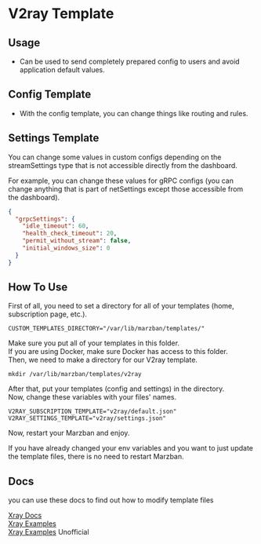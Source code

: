 # V2ray Template

## Usage
- Can be used to send completely prepared config to users and avoid application default values.

## Config Template
- With the config template, you can change things like routing and rules.

## Settings Template
You can change some values in custom configs depending on the streamSettings type that is not accessible directly from the dashboard.

For example, you can change these values for gRPC configs (you can change anything that is part of netSettings except those accessible from the dashboard).
```json
{
  "grpcSettings": {
    "idle_timeout": 60,
    "health_check_timeout": 20,
    "permit_without_stream": false,
    "initial_windows_size": 0
  }
}
```
## How To Use
First of all, you need to set a directory for all of your templates (home, subscription page, etc.).
```shell
CUSTOM_TEMPLATES_DIRECTORY="/var/lib/marzban/templates/"
```
Make sure you put all of your templates in this folder.\
If you are using Docker, make sure Docker has access to this folder.\
Then, we need to make a directory for our V2ray template.
```shell
mkdir /var/lib/marzban/templates/v2ray
```
After that, put your templates (config and settings) in the directory.\
Now, change these variables with your files' names.
```shell
V2RAY_SUBSCRIPTION_TEMPLATE="v2ray/default.json"
V2RAY_SETTINGS_TEMPLATE="v2ray/settings.json"
```
Now, restart your Marzban and enjoy.

If you have already changed your env variables and you want to just update the template files, there is no need to restart Marzban.

## Docs
you can use these docs to find out how to modify template files

[Xray Docs](https://xtls.github.io/en/) \
[Xray Examples](https://github.com/XTLS/Xray-examples) \
[Xray Examples](https://github.com/chika0801/Xray-examples) Unofficial 

